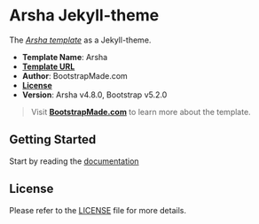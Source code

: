# Arsha Jekyll-theme

The [*Arsha template*](https://bootstrapmade.com/arsha-free-bootstrap-html-template-corporate/) as a Jekyll-theme.

- **Template Name**: Arsha
- [**Template URL**](https://bootstrapmade.com/arsha-free-bootstrap-html-template-corporate/)
- **Author**: BootstrapMade.com
- [**License**](https://bootstrapmade.com/license/)
- **Version**: Arsha v4.8.0, Bootstrap v5.2.0

> Visit [**BootstrapMade.com**](https://bootstrapmade.com/) to learn more about the template.

## Getting Started

Start by reading the [documentation](./DOCUMENTATION.md)

## License

Please refer to the [LICENSE](./LICENSE) file for more details.

